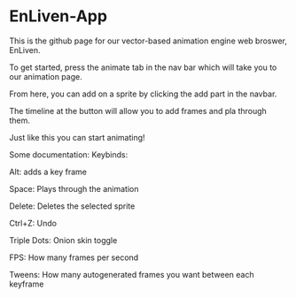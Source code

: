 # EnLiven-App

This is the github page for our vector-based animation engine web broswer, EnLiven.

To get started, press the animate tab in the nav bar which will take you to our animation page. 

From here, you can add on a sprite by clicking the add part in the navbar.

The timeline at the button will allow you to add frames and pla through them.

Just like this you can start animating!

Some documentation:
Keybinds:

Alt: adds a key frame

Space: Plays through the animation

Delete: Deletes the selected sprite

Ctrl+Z: Undo


Triple Dots: Onion skin toggle

FPS: How many frames per second

Tweens: How many autogenerated frames you want between each keyframe
